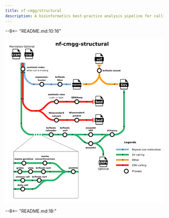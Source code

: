 ```yaml
---
title: nf-cmgg/structural
description: A bioinformatics best-practice analysis pipeline for calling structural variants from short reads.
---
```


--8<-- "README.md:10:16"

![metro map](images/metro_map.png)

--8<-- "README.md:18:"
